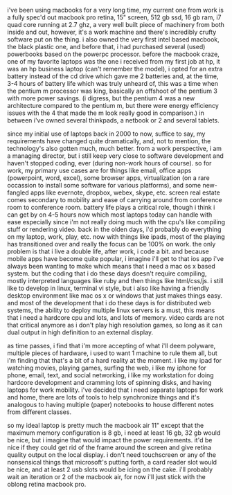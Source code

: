 i've been using macbooks for a very long time, my current one from work is
a fully spec'd out macbook pro retina, 15" screen, 512 gb ssd, 16 gb ram,
i7 quad core running at 2.7 ghz, a very well built piece of machinery from
both inside and out, however, it's a work machine and there's incredibly
crufty software put on the thing.  i also owned the very first intel based macbook, the
black plastic one, and before that, i had purchased several (used) powerbooks based
on the powerpc processor.  before the macbook craze, one of my favorite
laptops was the one i received from my first job at hp, it was an hp business
laptop (can't remember the model), i opted for an extra battery instead of
the cd drive which gave me 2 batteries and, at the time, 3-4 hours of battery life which was
truly unheard of, this was a time when the pentium m processor
was king, basically an offshoot of the pentium 3 with more power savings.
(i digress, but the pentium 4 was a new architecture compared to the pentium
m, but there were energy efficiency issues with the 4 that made the m look
really good in comparison.)  in between i've owned several thinkpads, a netbook
or 2 and several tablets.

since my initial use of laptops back in 2000 to now, suffice to say, my
requirements have changed quite dramatically, and, not to mention, the
technology's also gotten much, much better.  from a work perspective, i am
a managing director, but i still keep very close to software development and
haven't stopped coding, ever (during non-work hours of course).  so for work, my primary
use cases are for things like email, office apps (powerpoint, word, excel), some
browser apps, virtualization (on a rare occassion to install some software
for various platforms), and some new-fangled apps like evernote, dropbox,
webex, skype, etc.  screen real estate comes secondary to mobility and ease
of carrying around from conference room to conference room.  battery life
plays a critical role, though i think i can get by on 4-5 hours now which
most laptops today can handle with ease especially since i'm not really doing
much with the cpu's like compiling stuff or rendering video.  back in the olden
days, i'd probably do everything on my laptop, work, play, etc.  now with things
like ipads, most of the playing has transitioned over and really the focus can
be 100% on work.  the only problem is that i live a double life, after work,
i code a bit.  and because mobile apps have become quite popular, i imagine
i'll get to that ios app i've always been wanting to make which means that i
need a mac os x based system.  but the coding that i do these days doesn't
require compiling, mostly interpreted languages like ruby and then things
like html/css/js.  i still like to develop in linux, terminal vi style, but
i also like having a friendly desktop environment like mac os x or windows
that just makes things easy.  and most of the development that i do these days
is for distributed web systems, the ability to deploy multiple linux servers
is a must, this means that i need a hardcore cpu and lots, and lots of memory.
video cards are not that critical anymore as i don't play high resolution
games, so long as it can dual output in high definition to an external display.

as time passes, i find that i'm more accepting of what i'll deem polyware,
multiple pieces of hardware, i used to want 1 machine to rule them all, but i'm finding
that that's a bit of a hard reality at the moment.  i like my ipad for watching
movies, playing games, surfing the web, i like my iphone for phone, email,
text, and social networking, i like my workstation for doing hardcore development and cramming lots
of spinning disks, and having laptops for work mobility.  i've decided that i need
separate laptops for work and home, there are lots of tools to help synchronize
things and it's analogous to having multiple (paper) notebooks to house different
notes from different classes.

so my ideal laptop is pretty much the macbook air 11" except that the maximum
memory configuration is 8 gb, i need at least 16 gb, 32 gb would be nice, but
i imagine that would impact the power requirements.  it'd be nice if they
could get rid of the frame around the screen and give retina quality output
on the local display.  i don't need touchscreen or any of the nonsensical things
that microsoft's putting forth, a card reader slot would be nice, and at least
2 usb slots would be icing on the cake.  i'll probably wait an iteration or 2
of the macbook air, for now i'll just stick with the oblong retina macbook pro.

